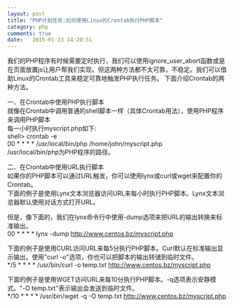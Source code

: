 ```yaml
---
layout: post
title: "PHP计划任务:如何使用Linux的Crontab执行PHP脚本"
category: php
comments: true
date:   2015-01-23 14:20:51
---
```


我们的PHP程序有时候需要定时执行，我们可以使用ignore_user_abort函数或是在页面放置js让用户帮我们实现。但这两种方法都不太可靠，不稳定。我们可以借助Linux的Crontab工具来稳定可靠地触发PHP执行任务。
下面介绍Crontab的两种方法。


一、在Crontab中使用PHP执行脚本  
就像在Crontab中调用普通的shell脚本一样（具体Crontab用法），使用PHP程序来调用PHP脚本  
每一小时执行myscript.php如下:  
shell> crontab -e  
00 * * * * /usr/local/bin/php /home/john/myscript.php  
/usr/local/bin/php为PHP程序的路径。


二、在Crontab中使用URL执行脚本  
如果你的PHP脚本可以通过URL触发，你可以使用lynx或curl或wget来配置你的Crontab。  
下面的例子是使用Lynx文本浏览器访问URL来每小时执行PHP脚本。Lynx文本浏览器默认使用对话方式打开URL。  

但是，像下面的，我们在lynx命令行中使用-dump选项来把URL的输出转换来标准输出。  
00 * * * * lynx -dump http://www.centos.bz/myscript.php  

下面的例子是使用CURL访问URL来每5分执行PHP脚本。Curl默认在标准输出显示输出。使用"curl -o"选项，你也可以把脚本的输出转储到临时文件。  
*/5 * * * * /usr/bin/curl -o temp.txt http://www.centos.bz/myscript.php  

下面的例子是使用WGET访问URL来每10分执行PHP脚本。-q选项表示安静模式。"-O temp.txt"表示输出会发送到临时文件。    
*/10 * * * * /usr/bin/wget -q -O temp.txt http://www.centos.bz/myscript.php